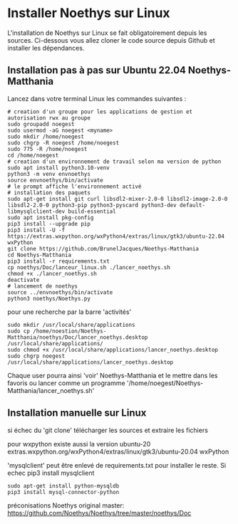 Installer Noethys sur Linux
===========================
L'installation de Noethys sur Linux se fait obligatoirement depuis les sources.
Ci-dessous vous allez cloner le code source depuis Github et installer les dépendances.

Installation pas à pas sur Ubuntu 22.04 Noethys-Matthania
---------------------------------------------------------
Lancez dans votre terminal Linux les commandes suivantes :

```
# creation d'un groupe pour les applications de gestion et autorisation rwx au groupe
sudo groupadd noegest
sudo usermod -aG noegest <myname>
sudo mkdir /home/noegest
sudo chgrp -R noegest /home/noegest
sudo 775 -R /home/noegest
cd /home/noegest
# creation d'un environnement de travail selon ma version de python
sudo apt install python3.10-venv
python3 -m venv envnoethys
source envnoethys/bin/activate
# le prompt affiche l'environnement activé
# installation des paquets
sudo apt-get install git curl libsdl2-mixer-2.0-0 libsdl2-image-2.0-0 libsdl2-2.0-0 python3-pip python3-pyscard python3-dev default-libmysqlclient-dev build-essential
sudo apt install pkg-config
pip3 install --upgrade pip
pip3 install -U -f https://extras.wxpython.org/wxPython4/extras/linux/gtk3/ubuntu-22.04 wxPython
git clone https://github.com/BrunelJacques/Noethys-Matthania
cd Noethys-Matthania
pip3 install -r requirements.txt
cp noethys/Doc/lanceur_linux.sh ./lancer_noethys.sh
chmod +x ./lancer_noethys.sh
deactivate
# lancement de noethys
source ../envnoethys/bin/activate
python3 noethys/Noethys.py
```
pour une recherche par la barre 'activités'
```
sudo mkdir /usr/local/share/applications
sudo cp /home/noestion/Noethys-Matthania/noethys/Doc/lancer_noethys.desktop  /usr/local/share/applications/
sudo chmod +x /usr/local/share/applications/lancer_noethys.desktop
sudo chgrp noegest /usr/local/share/applications/lancer_noethys.desktop
```
Chaque user pourra ainsi 'voir' Noethys-Matthania et le mettre dans les favoris
ou lancer comme un programme '/home/noegest/Noethys-Matthania/lancer_noethys.sh'

Installation manuelle sur Linux
-------------------------------
si échec du 'git clone' télécharger les sources et extraire les fichiers

pour wxpython existe aussi la version ubuntu-20
extras.wxpython.org/wxPython4/extras/linux/gtk3/ubuntu-20.04 wxPython

'mysqlclient' peut être enlevé de requirements.txt pour installer le reste.
Si echec pip3 install mysqlclient
```
sudo apt-get install python-mysqldb
pip3 install mysql-connector-python
```

préconisations Noethys original master:
https://github.com/Noethys/Noethys/tree/master/noethys/Doc

